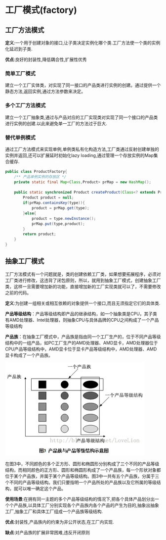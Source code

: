 # 工厂模式(factory)

## 工厂方法模式

**定义**:一个用于创建对象的接口,让子类决定实例化哪个类.工厂方法使一个类的实例化延迟到子类.

**优点**:良好的封装性,降低耦合性,扩展性优秀

 

### 简单工厂模式

建立一个工厂实体类，对实现了同一接口的产品类进行实例的创建。通过提供一个静态方法,返回实例,通过方法参数来决定。



### 多个工厂方法模式

建立一个工厂抽象类,通过与产品对应的工厂实现类对实现了同一个接口的产品类进行实例的创建.以此来避免单一工厂的方法过于巨大.



### 替代单例模式

通过工厂方法模式来实现单例,单例类私有化构造方法,工厂类通过反射创建单独的实例并返回,还可以扩展延时初始化lazy loading,通过管理一个存放实例的Map集合缓存.

```java
public class ProductFactory{
    /** 产品单例实例的存放区 */
    private static final Map<Class,Product> prMap = new HashMap();
    
    public static synchronized Product createProduct(Class<? extends Product> type) throws Exception{
        Product product = null;
        if(prMap.containsKey(type)){
            product = prMap.get(type);
        }else{
            product = type.newInstance();
            prMap.put(type,product);
        }
        return product;
    }
}
```

 

## 抽象工厂模式

工厂方法模式有一个问题就是，类的创建依赖工厂类，如果想要拓展程序，必须对工厂类进行修改，这违背了闭包原则，所以，就用到抽象工厂模式，创建抽象工厂类，这样一旦需要增加新的功能，直接增加新的工厂实现类就可以了，不需要修改之前的代码。

 

**定义**:为创建一组相关或相互依赖的对象提供一个接口,而且无须指定它们的具体类.



**产品等级结构**：产品等级结构即产品的继承结构，如一个抽象类是CPU，其子类有AMD处理器、Intel处理器，则抽象CPU与具体品牌的CPU之间构成了一个产品等级结构

**产品族**：在抽象工厂模式中，产品族是指由同一个工厂生产的，位于不同产品等级结构中的一组产品，如PC工厂生产的AMD处理器、AMD显卡，AMD处理器位于CPU产品等级结构中，AMD显卡位于显卡产品等级结构中，AMD处理器、AMD显卡构成了一个产品族。

![20160104230744204](images/factory/20160104230744204.png)

在图3中，不同颜色的多个正方形、圆形和椭圆形分别构成了三个不同的产品等级结构，而相同颜色的正方形、圆形和椭圆形构成了一个产品族，每一个形状对象都位于某个产品族，并属于某个产品等级结构。图3中一共有五个产品族，分属于三个不同的产品等级结构。我们只要指明一个产品所处的产品族以及它所属的等级结构，就可以唯一确定这个产品。

 

**使用场景**:在拥有同一主题的多个产品等级结构的情况下,把各个具体产品划分出一个个产品族,以具体工厂分别实现各个产品族内各个产品的产生为目的,抽象出抽象工厂,抽象工厂和具体工厂组成一个产品族等级结构.

 

**优点**:封装性,产品族内的约束为非公开状态,在工厂内实现.

**缺点**:对产品族的扩展非常困难,违反开闭原则